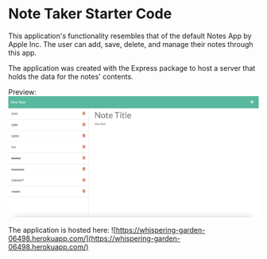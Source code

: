 # Note Taker Starter Code

This application's functionality resembles that of the default Notes App by Apple Inc. The user can add, save, delete, and manage their notes through this app. 

The application was created with the Express package to host a server that holds the data for the notes' contents. 

Preview:
![](./Develop/public/assets/css/screenshot.jpg)

The application is hosted here:
![https://whispering-garden-06498.herokuapp.com/](https://whispering-garden-06498.herokuapp.com/)

